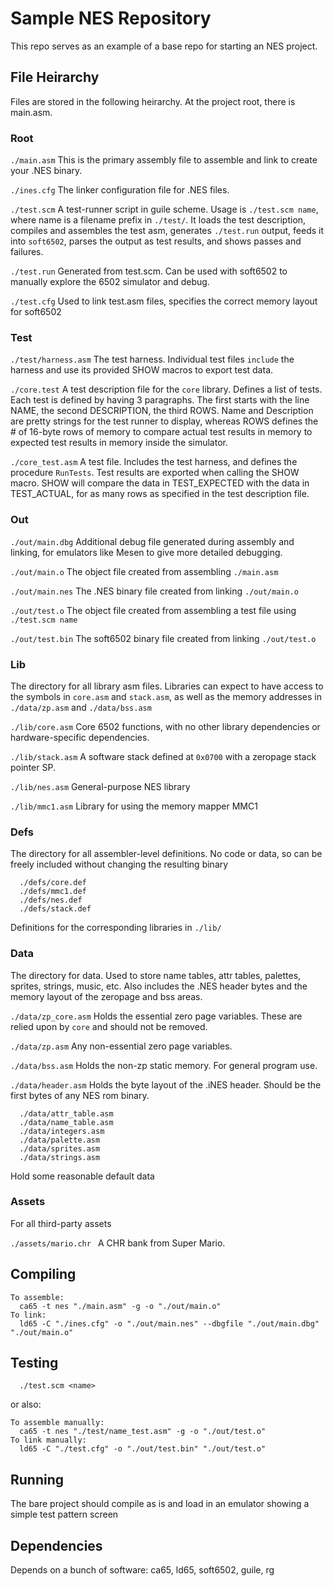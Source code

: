# Sample NES Repository
This repo serves as an example of a base repo for starting an NES project.

## File Heirarchy
Files are stored in the following heirarchy. At the project root, there is main.asm.

### Root
`./main.asm`
This is the primary assembly file to assemble and link to create your .NES binary.

`./ines.cfg`
The linker configuration file for .NES files.

`./test.scm`
A test-runner script in guile scheme. Usage is `./test.scm name`, where name is a filename prefix in `./test/`.
It loads the test description, compiles and assembles the test asm, generates `./test.run` output,
feeds it into `soft6502`, parses the output as test results, and shows passes and failures.

`./test.run`
Generated from test.scm. Can be used with soft6502 to manually explore the 6502 simulator and debug.

`./test.cfg`
Used to link test.asm files, specifies the correct memory layout for soft6502

### Test
`./test/harness.asm`
The test harness. Individual test files `include` the harness and use its provided SHOW macros to export test data.

`./core.test`
A test description file for the `core` library. Defines a list of tests.
Each test is defined by having 3 paragraphs. The first starts with the line NAME, the second DESCRIPTION, the third ROWS.
Name and Description are pretty strings for the test runner to display, whereas ROWS defines the # of 16-byte rows
of memory to compare actual test results in memory to expected test results in memory inside the simulator.

`./core_test.asm`
A test file. Includes the test harness, and defines the procedure `RunTests`.
Test results are exported when calling the SHOW macro. SHOW will compare the data
in TEST_EXPECTED with the data in TEST_ACTUAL, for as many rows as specified in the test description file.

### Out
`./out/main.dbg`
Additional debug file generated during assembly and linking, for emulators like Mesen to give more detailed debugging.

`./out/main.o`
The object file created from assembling `./main.asm`

`./out/main.nes`
The .NES binary file created from linking `./out/main.o`

`./out/test.o`
The object file created from assembling a test file using `./test.scm name`

`./out/test.bin`
The soft6502 binary file created from linking `./out/test.o`

### Lib
The directory for all library asm files. Libraries can expect to have access to the symbols in `core.asm` and `stack.asm`,
as well as the memory addresses in `./data/zp.asm` and `./data/bss.asm`

`./lib/core.asm`
Core 6502 functions, with no other library dependencies or hardware-specific dependencies.

`./lib/stack.asm`
A software stack defined at `0x0700` with a zeropage stack pointer SP.

`./lib/nes.asm`
General-purpose NES library

`./lib/mmc1.asm`
Library for using the memory mapper MMC1

### Defs
The directory for all assembler-level definitions. No code or data, so can be freely included without changing the resulting binary

```
  ./defs/core.def
  ./defs/mmc1.def
  ./defs/nes.def
  ./defs/stack.def
```

Definitions for the corresponding libraries in `./lib/`

### Data
The directory for data. Used to store name tables, attr tables, palettes, sprites, strings, music, etc. Also includes the .NES header bytes and the memory layout of the zeropage and bss areas.

`./data/zp_core.asm`
Holds the essential zero page variables. These are relied upon by `core` and should not be removed.

`./data/zp.asm`
Any non-essential zero page variables.

`./data/bss.asm`
Holds the non-zp static memory. For general program use.

`./data/header.asm`
Holds the byte layout of the .iNES header. Should be the first bytes of any NES rom binary.

```
  ./data/attr_table.asm
  ./data/name_table.asm
  ./data/integers.asm
  ./data/palette.asm
  ./data/sprites.asm
  ./data/strings.asm
```
Hold some reasonable default data

### Assets
For all third-party assets

`./assets/mario.chr `
A CHR bank from Super Mario.

## Compiling
```
To assemble:
  ca65 -t nes "./main.asm" -g -o "./out/main.o"
To link:
  ld65 -C "./ines.cfg" -o "./out/main.nes" --dbgfile "./out/main.dbg" "./out/main.o"
```

## Testing
```
  ./test.scm <name>
```

or also:

```
To assemble manually:
  ca65 -t nes "./test/name_test.asm" -g -o "./out/test.o"
To link manually:
  ld65 -C "./test.cfg" -o "./out/test.bin" "./out/test.o"
```

## Running
The bare project should compile as is and load in an emulator showing a simple test pattern screen

## Dependencies
Depends on a bunch of software: ca65, ld65, soft6502, guile, rg
